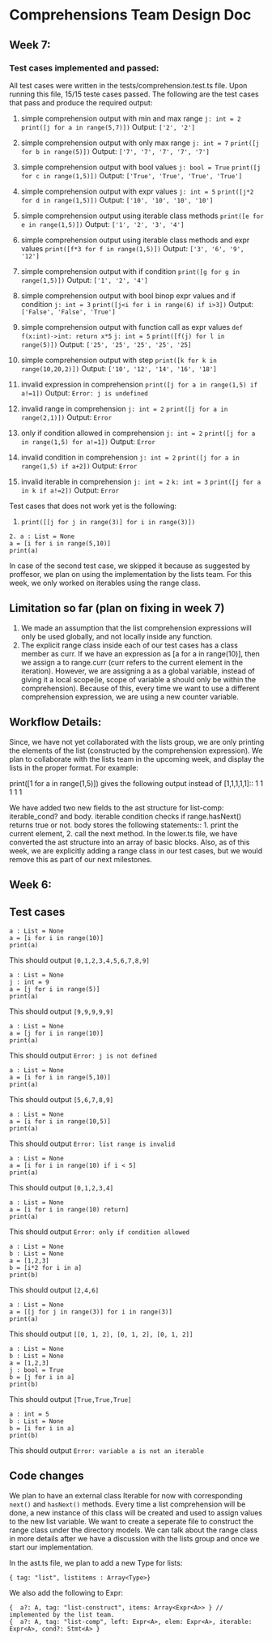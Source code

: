 # Comprehensions Team Design Doc

## Week 7:
### Test cases implemented and passed:
All test cases were written in the tests/comprehension.test.ts file. Upon running this file, 15/15 teste cases passed. The following are the test cases that pass and produce the required output:

1. simple comprehension output with min and max range
```j: int = 2```
```print([j for a in range(5,7)])```
Output: ```['2', '2']```

2. simple comprehension output with only max range
```j: int = 7```
```print([j for b in range(5)])```
Output: ```['7', '7', '7', '7', '7']```

3. simple comprehension output with bool values
```j: bool = True```
```print([j for c in range(1,5)])```
Output: ```['True', 'True', 'True', 'True']```

4. simple comprehension output with expr values
```j: int = 5```
```print([j*2 for d in range(1,5)])```
Output: ```['10', '10', '10', '10']```

5. simple comprehension output using iterable class methods
```print([e for e in range(1,5)])```
Output: ```['1', '2', '3', '4']```

6. simple comprehension output using iterable class methods and expr values
```print([f*3 for f in range(1,5)])```
Output: ```['3', '6', '9', '12']```

7. simple comprehension output with if condition
```print([g for g in range(1,5)])```
Output: ```['1', '2', '4']```

8. simple comprehension output with bool binop expr values and if condition
```j: int = 3```
```print([j<i for i in range(6) if i>3])```
Output: ```['False', 'False', 'True']```

9. simple comprehension output with function call as expr values
```def f(x:int)->int: return x*5```
```j: int = 5```
```print([f(j) for l in range(5)])```
Output: ```['25', '25', '25', '25', '25]```

10. simple comprehension output with step
```print([k for k in range(10,20,2)])```
Output: ```['10', '12', '14', '16', '18']```

11. invalid expression in comprehension
```print([j for a in range(1,5) if a!=1])```
Output: ```Error: j is undefined```

12. invalid range in comprehension
```j: int = 2```
```print([j for a in range(2,1)])```
Output: ```Error```

13. only if condition allowed in comprehension
```j: int = 2```
```print([j for a in range(1,5) for a!=1])```
Output: ```Error```

14. invalid condition in comprehension
```j: int = 2```
```print([j for a in range(1,5) if a+2])```
Output: ```Error```

15. invalid iterable in comprehension
```j: int = 2```
```k: int = 3```
```print([j for a in k if a!=2])```
Output: ```Error```

Test cases that does not work yet is the following:

1. ```print([[j for j in range(3)] for i in range(3)])```
```
2. a : List = None
a = [i for i in range(5,10)]
print(a)
```
In case of the second test case, we skipped it because as suggested by proffesor, we plan on using the implementation by the lists team. For this week, we only worked on iterables using the range class.

## Limitation so far (plan on fixing in week 7)

1. We made an assumption that the list comprehension expressions will only be used globally, and not locally inside any function.
2. The explicit range class inside each of our test cases has a class member as curr. If we have an expression as [a for a in range(10)], then we assign a to range.curr (curr refers to the current element in the iteration). However, we are assigning a as a global variable, instead of giving it a local scope(ie, scope of variable a should only be within the comprehension). Because of this, every time we want to use a different comprehension expression, we are using a new counter variable.


## Workflow Details:

Since, we have not yet collaborated with the lists group, we are only printing the elements of the list (constructed by the comprehension expression). We plan to collaborate with the lists team in the upcoming week, and display the lists in the proper format. For example:

print([1 for a in range(1,5)]) gives the following output instead of [1,1,1,1,1]::
1
1
1
1
1

We have added two new fields to the ast structure for list-comp: iterable_cond? and body. iterable condition checks if range.hasNext() returns true or not. body stores the following statements:: 1. print the current element, 2. call the next method. In the lower.ts file, we have converted the ast structure into an array of basic blocks. Also, as of this week, we are explicitly adding a range class in our test cases, but we would remove this as part of our next milestones. 




## Week 6:
## Test cases

```
a : List = None
a = [i for i in range(10)]
print(a)
```
This should output ```[0,1,2,3,4,5,6,7,8,9]```

```
a : List = None
j : int = 9
a = [j for i in range(5)]
print(a)
```
This should output ```[9,9,9,9,9]```

```
a : List = None
a = [j for i in range(10)]
print(a)
```
This should output ```Error: j is not defined```

```
a : List = None
a = [i for i in range(5,10)]
print(a)
```
This should output ```[5,6,7,8,9]```

```
a : List = None
a = [i for i in range(10,5)]
print(a)
```
This should output ```Error: list range is invalid```

```
a : List = None
a = [i for i in range(10) if i < 5]
print(a)
```
This should output ```[0,1,2,3,4]```

```
a : List = None
a = [i for i in range(10) return]
print(a)
```
This should output ```Error: only if condition allowed```

```
a : List = None
b : List = None
a = [1,2,3]
b = [i*2 for i in a]
print(b)
```
This should output ```[2,4,6]```

```
a : List = None
a = [[j for j in range(3)] for i in range(3)]
print(a)
```
This should output ```[[0, 1, 2], [0, 1, 2], [0, 1, 2]]```

```
a : List = None
b : List = None
a = [1,2,3]
j : bool = True
b = [j for i in a]
print(b)
```
This should output ```[True,True,True]```

```
a : int = 5
b : List = None
b = [i for i in a]
print(b)
```
This should output ```Error: variable a is not an iterable```

## Code changes

We plan to have an external class Iterable for now with corresponding ```next()``` and ```hasNext()``` methods. Every time a list comprehension will be done, a new instance of this class will be created and used to assign values to the new list variable. We want to create a seperate file to construct the range class under the directory models. We can talk about the range class in more details after we have a discussion with the lists group and once we start our implementation.

In the ast.ts file,  we plan to add a new Type for lists:
```
{ tag: "list", listitems : Array<Type>}
```

We also add the following to Expr<A>:
```
{  a?: A, tag: "list-construct", items: Array<Expr<A>> } // implemented by the list team. 
{  a?: A, tag: "list-comp", left: Expr<A>, elem: Expr<A>, iterable: Expr<A>, cond?: Stmt<A> }
```



